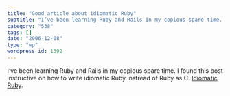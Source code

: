 ```yaml
---
title: "Good article about idiomatic Ruby"
subtitle: "I’ve been learning Ruby and Rails in my copious spare time. I found this"
category: "538"
tags: []
date: "2006-12-08"
type: "wp"
wordpress_id: 1392
---
```

I’ve been learning Ruby and Rails in my copious spare time. I found this 
post instructive on how to write idiomatic Ruby instread of Ruby as C: 
 [Idiomatic 
 Ruby](http://www.therailsway.com/2006/12/8/idiomatic-ruby).
